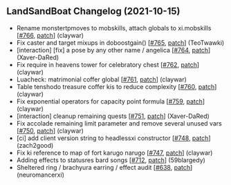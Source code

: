 ## LandSandBoat Changelog (2021-10-15)
- Rename monstertpmoves to mobskills, attach globals to xi.mobskills [[#766](https://github.com/LandSandBoat/server/pull/766), [patch](https://github.com/LandSandBoat/server/pull/766.patch)] (claywar)
- Fix caster and target mixups in doboostgain() [[#765](https://github.com/LandSandBoat/server/pull/765), [patch](https://github.com/LandSandBoat/server/pull/765.patch)] (TeoTwawki)
- [interaction] [fix] a pose by any other name / angelica [[#764](https://github.com/LandSandBoat/server/pull/764), [patch](https://github.com/LandSandBoat/server/pull/764.patch)] (Xaver-DaRed)
- Fix require in heavens tower for celebratory chest [[#762](https://github.com/LandSandBoat/server/pull/762), [patch](https://github.com/LandSandBoat/server/pull/762.patch)] (claywar)
- Luacheck: matrimonial coffer global [[#761](https://github.com/LandSandBoat/server/pull/761), [patch](https://github.com/LandSandBoat/server/pull/761.patch)] (claywar)
- Table tenshodo treasure coffer kis to reduce complexity [[#760](https://github.com/LandSandBoat/server/pull/760), [patch](https://github.com/LandSandBoat/server/pull/760.patch)] (claywar)
- Fix exponential operators for capacity point formula [[#759](https://github.com/LandSandBoat/server/pull/759), [patch](https://github.com/LandSandBoat/server/pull/759.patch)] (claywar)
- [interaction] cleanup remaining quests [[#751](https://github.com/LandSandBoat/server/pull/751), [patch](https://github.com/LandSandBoat/server/pull/751.patch)] (Xaver-DaRed)
- Fix accolade remaining limit parameter and remove several unused vars [[#750](https://github.com/LandSandBoat/server/pull/750), [patch](https://github.com/LandSandBoat/server/pull/750.patch)] (claywar)
- [ci] add client version string to headlessxi constructor [[#748](https://github.com/LandSandBoat/server/pull/748), [patch](https://github.com/LandSandBoat/server/pull/748.patch)] (zach2good)
- Fix ki reference to map of fort karugo narugo [[#747](https://github.com/LandSandBoat/server/pull/747), [patch](https://github.com/LandSandBoat/server/pull/747.patch)] (claywar)
- Adding effects to statusres bard songs [[#712](https://github.com/LandSandBoat/server/pull/712), [patch](https://github.com/LandSandBoat/server/pull/712.patch)] (59blargedy)
- Sheltered ring / brachyura earring / effect audit [[#638](https://github.com/LandSandBoat/server/pull/638), [patch](https://github.com/LandSandBoat/server/pull/638.patch)] (neuromancerxi)
